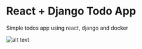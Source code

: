 # React + Django Todo App
Simple todos app using react, django and docker

![alt text](https://media.giphy.com/media/lZBayA7GA6l17I9jPr/giphy.gif)
